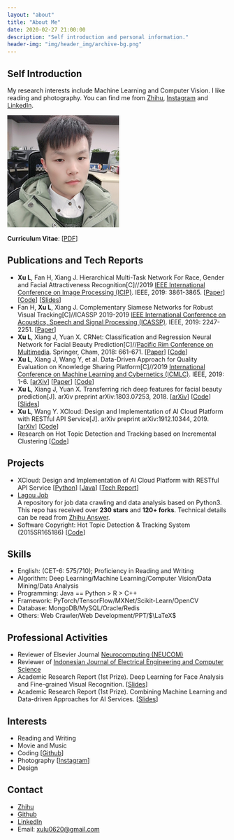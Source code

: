 ```yaml
---
layout: "about"
title: "About Me"
date: 2020-02-27 21:00:00
description: "Self introduction and personal information."
header-img: "img/header_img/archive-bg.png"
---
```

## Self Introduction
My research interests include Machine Learning and Computer Vision. I like reading and photography. You can find me from [Zhihu](https://www.zhihu.com/people/xulu-0620), [Instagram](https://www.instagram.com/lucasx_xulu/) and [LinkedIn](https://www.linkedin.com/in/lucas-xu/).

![LucasX](https://raw.githubusercontent.com/lucasxlu/blog/master/source/about/LucasX.jpg)

__Curriculum Vitae__: [[PDF](./CV_LuXu.pdf)] 


## Publications and Tech Reports
* **Xu L**, Fan H, Xiang J. Hierarchical Multi-Task Network For Race, Gender and Facial Attractiveness Recognition[C]//2019 [IEEE International Conference on Image Processing (ICIP)](http://2019.ieeeicip.org/). IEEE, 2019: 3861-3865. [[Paper](https://ieeexplore.ieee.org/abstract/document/8803614)] [[Code](https://github.com/lucasxlu/HMTNet.git)] [[Slides](ICIP19_HMTNet_Slides.pdf)]
* Fan H, **Xu L**, Xiang J. Complementary Siamese Networks for Robust Visual Tracking[C]//ICASSP 2019-2019 [IEEE International Conference on Acoustics, Speech and Signal Processing (ICASSP)](https://2019.ieeeicassp.org/). IEEE, 2019: 2247-2251. [[Paper](https://ieeexplore.ieee.org/abstract/document/8682985/)]
* **Xu L**, Xiang J, Yuan X. CRNet: Classification and Regression Neural Network for Facial Beauty Prediction[C]//[Pacific Rim Conference on Multimedia](http://www.pcm2018.org/). Springer, Cham, 2018: 661-671. [[Paper](https://link.springer.com/chapter/10.1007/978-3-030-00764-5_61)] [[Code](https://github.com/lucasxlu/CRNet.git)]
* **Xu L**, Xiang J, Wang Y, et al. Data-Driven Approach for Quality Evaluation on Knowledge Sharing Platform[C]//2019
[International Conference on Machine Learning and Cybernetics (ICMLC)](http://www.icmlc.com/). IEEE, 2019: 1-6. [[arXiv](https://arxiv.org/abs/1903.00384)]  [[Paper](https://ieeexplore.ieee.org/abstract/document/8949297)]  [[Code](https://github.com/lucasxlu/ZhihuDataDriven.git)]   
* **Xu L**, Xiang J, Yuan X. Transferring rich deep features for facial beauty prediction[J]. arXiv preprint arXiv:1803.07253, 2018. [[arXiv](https://arxiv.org/abs/1803.07253)] [[Code](https://github.com/lucasxlu/TransFBP.git)] [[Slides](./Presentation_TransFBP.pdf)]
* **Xu L**, Wang Y. XCloud: Design and Implementation of AI Cloud Platform with RESTful API Service[J]. arXiv preprint arXiv:1912.10344, 2019. [[arXiv](https://arxiv.org/abs/1912.10344)] [[Code](https://github.com/lucasxlu/XCloud.git)]
* Research on Hot Topic Detection and Tracking based on Incremental Clustering [[Code](https://github.com/xuludev/System.git)]  


## Projects
* XCloud: Design and Implementation of AI Cloud Platform with RESTful API Service [[Python](https://github.com/lucasxlu/XCloud.git)] [[Java](https://github.com/lucasxlu/CVLH.git)] [[Tech Report](https://arxiv.org/pdf/1912.10344.pdf)]
* [Lagou Job](https://github.com/lucasxlu/LagouJob.git)  
  A repository for job data crawling and data analysis based on Python3. This repo has received over **230 stars** and **120+ forks**. Technical details can be read from [Zhihu Answer](https://www.zhihu.com/question/36132174/answer/94392659).
* Software Copyright: Hot Topic Detection & Tracking System (2015SR165186) [[Code](https://github.com/xuludev/System.git)]


## Skills
* English: (CET-6: 575/710); Proficiency in Reading and Writing    
* Algorithm: Deep Learning/Machine Learning/Computer Vision/Data Mining/Data Analysis    
* Programming: Java == Python > R > C++  
* Framework: PyTorch/TensorFlow/MXNet/Scikit-Learn/OpenCV  
* Database: MongoDB/MySQL/Oracle/Redis  
* Others: Web Crawler/Web Development/PPT/$\LaTeX$


## Professional Activities
* Reviewer of Elsevier Journal [Neurocomputing (NEUCOM)](https://www.journals.elsevier.com/neurocomputing/)
* Reviewer of [Indonesian Journal of Electrical Engineering and Computer Science](http://ijeecs.iaescore.com/index.php/IJEECS)
* Academic Research Report (1st Prize). Deep Learning for Face Analysis and Fine-grained Visual Recognition. [[Slides](./DL_for_Face_Analysis_and_FGVC.pdf)]
* Academic Research Report (1st Prize). Combining Machine Learning and Data-driven Approaches for AI Services. [[Slides](./Combining_ML_and_Data_driven_Approach_for_AI_Services​.pdf)]


## Interests
* Reading and Writing
* Movie and Music
* Coding [[Github](https://github.com/lucasxlu)]
* Photography [[Instagram](https://www.instagram.com/lucasx_xulu/)]
* Design 


## Contact
* [Zhihu](https://www.zhihu.com/people/xulu-0620/activities)
* [Github](https://github.com/lucasxlu)  
* [LinkedIn](https://www.linkedin.com/in/lucas-xu/)
* Email: xulu0620@gmail.com